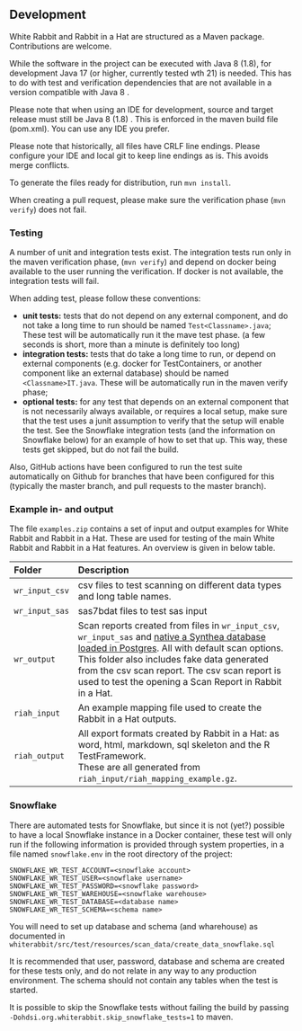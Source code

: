 ## Development

White Rabbit and Rabbit in a Hat are structured as a Maven package. Contributions are welcome.

While the software in the project can be executed with Java 8 (1.8), for development Java 17 (or higher, currently tested wth 21) is needed.
This has to do with test and verification dependencies that are not available in a version compatible with Java 8 .

Please note that when using an IDE for development, source and target release must still be Java 8 (1.8) . This is enforced
in the maven build file (pom.xml). You can use any IDE you prefer.

Please note that historically, all files have CRLF line endings. Please configure your IDE and local git to keep line endings as is. This avoids merge conflicts.

To generate the files ready for distribution, run `mvn install`.

When creating a pull request, please make sure the verification phase (`mvn verify`) does not fail.

### Testing

A number of unit and integration tests exist. The integration tests run only in the maven verification phase,
(`mvn verify`) and depend on docker being available to the user running the verification. If docker is not available, the
integration tests will fail.

When adding test, please follow these conventions:

- **unit tests:** tests that do not depend on any external component, and do not take a long time to run should be named `Test<Classname>.java`;
  These test will be automatically run it the mave test phase. (a few seconds is short, more than a minute is definitely too long)
- **integration tests:** tests that do take a long time to run, or depend on external components (e.g. docker for TestContainers, or another component like an external database)
  should be named `<Classname>IT.java`. These will be automatically run in the maven verify phase;
- **optional tests:** for any test that depends on an external component that is not necessarily always available, or requires a local setup, make
  sure that the test uses a junit assumption to verify that the setup will enable the test. See the Snowflake integration tests
  (and the information on Snowflake below) for an example of how to set that up. This way, these tests get skipped, but do not
  fail the build.

Also, GitHub actions have been configured to run the test suite automatically on Github for branches
that have been configured for this (typically the master branch, and pull requests to the master branch).

### Example in- and output

The file `examples.zip` contains a set of input and output examples for White Rabbit and Rabbit in a Hat.
These are used for testing of the main White Rabbit and Rabbit in a Hat features. An overview is given in below table.

| Folder         | Description                                                                                                                                                                                                                                                                                                                                              |
|:---------------|:---------------------------------------------------------------------------------------------------------------------------------------------------------------------------------------------------------------------------------------------------------------------------------------------------------------------------------------------------------|
| `wr_input_csv` | csv files to test scanning on different data types and long table names.                                                                                                                                                                                                                                                                                 |
| `wr_input_sas` | sas7bdat files to test sas input                                                                                                                                                                                                                                                                                                                         |
| `wr_output`    | Scan reports created from files in `wr_input_csv`, `wr_input_sas` and [native a Synthea database loaded in Postgres](https://github.com/ohdsi/ETL-Synthea). All with default scan options.<br> This folder also includes fake data generated from the csv scan report. The csv scan report is used to test the opening a Scan Report in Rabbit in a Hat. |
| `riah_input`   | An example mapping file used to create the Rabbit in a Hat outputs.                                                                                                                                                                                                                                                                                      |
| `riah_output`  | All export formats created by Rabbit in a Hat: as word, html, markdown, sql skeleton and the R TestFramework.<br> These are all generated from `riah_input/riah_mapping_example.gz`.                                                                                                                                                                     |


### Snowflake

There are automated tests for Snowflake, but since it is not (yet?) possible to have a local
Snowflake instance in a Docker container, these test will only run if the following information
is provided through system properties, in a file named `snowflake.env` in the root directory of the project:

    SNOWFLAKE_WR_TEST_ACCOUNT=<snowflake account>
    SNOWFLAKE_WR_TEST_USER=<snowflake username>
    SNOWFLAKE_WR_TEST_PASSWORD=<snowflake password>
    SNOWFLAKE_WR_TEST_WAREHOUSE=<snowflake warehouse>
    SNOWFLAKE_WR_TEST_DATABASE=<database name>
    SNOWFLAKE_WR_TEST_SCHEMA=<schema name>

You will need to set up database and schema (and wharehouse) as documented in `whiterabbit/src/test/resources/scan_data/create_data_snowflake.sql` 

It is recommended that user, password, database and schema are created for these tests only,
and do not relate in any way to any production environment.
The schema should not contain any tables when the test is started.

It is possible to skip the Snowflake tests without failing the build by passing
`-Dohdsi.org.whiterabbit.skip_snowflake_tests=1` to maven.
